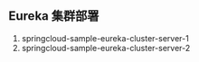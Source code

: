 ## Eureka 集群部署

1. springcloud-sample-eureka-cluster-server-1
2. springcloud-sample-eureka-cluster-server-2

